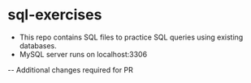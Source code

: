 # sql-exercises

- This repo contains SQL files to practice SQL queries using existing databases.
- MySQL server runs on localhost:3306

-- Additional changes required for PR

